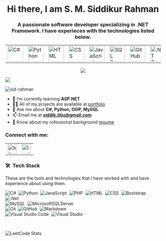 <h1 align="center">Hi there, I am S. M. Siddikur Rahman</h1>
<h3 align="center">A passionate software developer specializing in .NET Framework. I have experieces with the technologies listed below.</h3>


<!-- profile-technology-icons -->
<!-- https://marwin1991.github.io/profile-technology-icons/ -->
<div align="center">
	<table>
		<tr>
			<td><img width="50" src="https://user-images.githubusercontent.com/25181517/121405384-444d7300-c95d-11eb-959f-913020d3bf90.png" alt="C#" title="C#"/></td>
			<td><img width="50" src="https://user-images.githubusercontent.com/25181517/183423507-c056a6f9-1ba8-4312-a350-19bcbc5a8697.png" alt="Python" title="Python"/></td>
			<td><img width="50" src="https://user-images.githubusercontent.com/25181517/192158954-f88b5814-d510-4564-b285-dff7d6400dad.png" alt="HTML" title="HTML"/></td>
			<td><img width="50" src="https://user-images.githubusercontent.com/25181517/183898674-75a4a1b1-f960-4ea9-abcb-637170a00a75.png" alt="CSS" title="CSS"/></td>
			<td><img width="50" src="https://user-images.githubusercontent.com/25181517/117447155-6a868a00-af3d-11eb-9cfe-245df15c9f3f.png" alt="JavaScript" title="JavaScript"/></td>
			<td><img width="50" src="https://iconape.com/wp-content/files/xm/353339/png/microsoft-sql-server-logo.png" alt="SQL Server" title="SQL Server"/></td>
			<td><img width="50" src="https://user-images.githubusercontent.com/25181517/192108374-8da61ba1-99ec-41d7-80b8-fb2f7c0a4948.png" alt="GitHub" title="GitHub"/></td>
			<td><img width="50" src="https://user-images.githubusercontent.com/25181517/121405754-b4f48f80-c95d-11eb-8893-fc325bde617f.png" alt=".NET Core" title=".NET Core"/></td>
		</tr>
	</table>
</div>

<!-- Typing animation -->
<!-- https://github.com/DenverCoder1/readme-typing-svg -->
<p align="center">
  <a href="#"><img src="https://readme-typing-svg.herokuapp.com?lines=Tech+Enthusiast;Problem+Solver;Innovative;Creative&center=true&width=600&height=50"></a>
</p>

<!-- Banner gif image -->
<!--https://res.cloudinary.com/superfolio/image/upload/v1620689979/68747470733a2f2f692e70696e696d672e636f6d2f6f726967696e616c732f63362f33332f63322f63363333633230656465383266306530636564376435373064626533613166332e676966_yjuh2s.gif -->
<a href="#">
<img src="https://github.com/sid-rahman/sid-rahman/blob/main/ezgif.com-optimize.gif"/>
</a>

<!-- ### Profile Visitors  -->
<p align="left"> <img src="https://komarev.com/ghpvc/?username=sid-rahman&label=Profile%20views&color=0e75b6&style=flat" alt="sid-rahman" /> </p>

- 🌱 I’m currently learning **ASP.NET**
- 👨‍💻 All of my projects are available at [portfolio](https://sid-rahman.github.io/)
- 💬 Ask me about **C#, Python, OOP, MySQL**
- 📫 Email me at **siddik.iitju@gmail.com**
- 📄 Know about my rofessional background [resume](https://drive.google.com/file/d/12X5sJGfWdMHsaPSZSY0EddHctEUac4xq/view?usp=sharing)

<!-- https://rahuldkjain.github.io/gh-profile-readme-generator/ -->
### Connect with me:

<div align="left">
	<table>
		<tr>
			<td><a href="https://linkedin.com/in/https://www.linkedin.com/in/siddikx/" target="blank"><img align="center" src="https://raw.githubusercontent.com/rahuldkjain/github-profile-readme-generator/master/src/images/icons/Social/linked-in-alt.svg" alt="https://www.linkedin.com/in/siddikx/" width="30" /></a>
      </td>
			<td><a href="https://instagram.com/lucid.sid" target="blank"><img align="center" src="https://raw.githubusercontent.com/rahuldkjain/github-profile-readme-generator/master/src/images/icons/Social/instagram.svg" alt="lucid.sid" width="30" /></a>
      </td>
      <!--
      <td><a href="https://fb.com/fakeplastictreee" target="blank"><img align="center" src="https://raw.githubusercontent.com/rahuldkjain/github-profile-readme-generator/master/src/images/icons/Social/facebook.svg" alt="fakeplastictreee" width="22" /></a>
      </td>
      <td><a href="https://twitter.com/siddik" target="blank"><img align="center" src="https://raw.githubusercontent.com/rahuldkjain/github-profile-readme-generator/master/src/images/icons/Social/twitter.svg" alt="siddik" width="22" /></a>
      </td>
      <td><a href="https://www.youtube.com/c/siddik" target="blank"><img align="center" src="https://raw.githubusercontent.com/rahuldkjain/github-profile-readme-generator/master/src/images/icons/Social/youtube.svg" alt="siddik" width="22" /></a>
      </td>
      -->
      </tr>
	</table>
</div>

<!-- https://ileriayo.github.io/markdown-badges -->
<!-- https://simpleicons.org/ -->
### 🛠 &nbsp;Tech Stack

These are the tools and technologies that I have worked with and have experience about using them.

![C#](https://img.shields.io/badge/-C%20Sharp-05122A?style=flat&logo=c-sharp&logoColor=512BD4)&nbsp;
![Python](https://img.shields.io/badge/-Python-05122A?style=flat&logo=python)&nbsp;
![JavaScript](https://img.shields.io/badge/-JavaScript-05122A?style=flat&logo=javascript)&nbsp;
![PHP](https://img.shields.io/badge/-PHP-05122A?style=flat&logo=php&logoColor=777BB4)&nbsp;
![HTML](https://img.shields.io/badge/-HTML-05122A?style=flat&logo=HTML5)&nbsp;
![CSS](https://img.shields.io/badge/-CSS-05122A?style=flat&logo=CSS3&logoColor=1572B6)&nbsp;
![Bootstrap](https://img.shields.io/badge/-Bootstrap-05122A?style=flat&logo=bootstrap&logoColor=563D7C)&nbsp;
![.Net](https://img.shields.io/badge/-.NET-05122A?style=flat&logo=.net&logoColor=512BD4)\
![MySQL](https://img.shields.io/badge/-MySQL-05122A?style=flat&logo=mysql&logoColor=4479A1)&nbsp;
![MicrosoftSQLServer](https://img.shields.io/badge/-SQL%20Server-05122A?style=flat&logo=microsoft%20sql%20server&logoColor=CC2927)\
![Git](https://img.shields.io/badge/-Git-05122A?style=flat&logo=git)&nbsp;
![GitHub](https://img.shields.io/badge/-GitHub-05122A?style=flat&logo=github&logoCoolor=181717)&nbsp;
![Markdown](https://img.shields.io/badge/-Markdown-05122A?style=flat&logo=markdown&logoColor=000000)\
![Visual Studio Code](https://img.shields.io/badge/-Visual%20Studio%20Code-05122A?style=flat&logo=visual-studio-code&logoColor=007ACC)&nbsp;
![Visual Studio](https://img.shields.io/badge/-Visual%20Studio%20-05122A?style=flat&logo=visual-studio&logoColor=5C2D91)

<br/>

<!-- ### LeetCode  -->
<!-- https://leetcard.jacoblin.cool/ -->
![LeetCode Stats](https://leetcard.jacoblin.cool/siddikx?theme=nord&font=Noto%20Sans)
